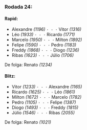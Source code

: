 ### Rodada 24:

#### Rapid:

* Alexandre *(1196)* `· - ·` Vitor *(1316)*  
* Léo *(1933)* `· - ·` Ricardo *(1771)*  
* Marcelo *(1950)* `· - ·` Milton *(1892)*  
* Felipe *(1590)* `· - ·` Pedro *(1183)*  
* Freddy *(1868)* `· - ·` Diogo *(1236)*  
* Ribas *(1623)* `· - ·` Júlio *(1706)*  

De folga: Renato *(1234)*

#### Blitz:

* Vitor *(1233)* `· - ·` Alexandre *(1165)*  
* Ricardo *(1625)* `· - ·` Léo *(1861)*  
* Milton *(1672)* `· - ·` Marcelo *(1782)*  
* Pedro *(1105)* `· - ·` Felipe *(1387)*  
* Diogo *(1493)* `· - ·` Freddy *(1815)*  
* Júlio *(1546)* `· - ·` Ribas *(2055)*  

De folga: Renato *(1021)*

